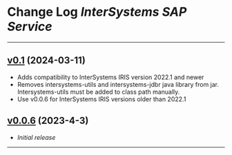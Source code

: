 # Change Log _InterSystems SAP Service_

---
## [v0.1](https://github.com/intersystems-dach/intersystems-sap-service/tree/0.1) (2024-03-11)

- Adds compatibility to InterSystems IRIS version 2022.1 and newer
- Removes intersystems-utils and intersystems-jdbr java library from jar. Intersystems-utils must be added to class path manually.
- Use v0.0.6 for InterSystems IRIS versions older than 2022.1

## [v0.0.6](https://github.com/intersystems-dach/intersystems-sap-service/tree/0.0.6) (2023-4-3)

-   _Initial release_

---
